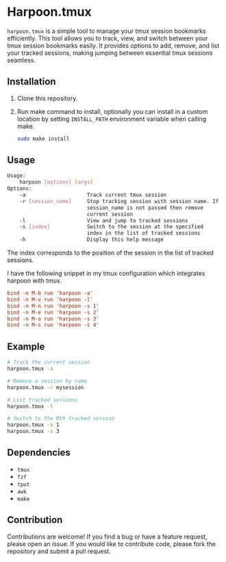 # Harpoon.tmux

`harpoon.tmux` is a simple tool to manage your tmux session bookmarks
efficiently. This tool allows you to track, view, and switch between your tmux
session bookmarks easily. It provides options to add, remove, and list your
tracked sessions, making jumping between essential tmux sessions seamless.

## Installation

1. Clone this repository.
2. Run make command to install, optionally you can install in a custom location
by setting `INSTALL_PATH` environment variable when calling make.

   ```sh
   sudo make install
   ```

## Usage

```sh
Usage:
    harpoon [options] [args]
Options:
    -a                    Track current tmux session
    -r [session_name]     Stop tracking session with session name. If
                          session_name is not passed then remove
                          current session
    -l                    View and jump to tracked sessions
    -s [index]            Switch to the session at the specified
                          index in the list of tracked sessions
    -h                    Display this help message
```

The index corresponds to the position of the session in the list of tracked sessions.

I have the following snippet in my tmux configuration which integrates harpoon
with tmux.

```conf
bind -n M-b run 'harpoon -a'
bind -n M-v run 'harpoon -l'
bind -n M-n run 'harpoon -s 1'
bind -n M-e run 'harpoon -s 2'
bind -n M-o run 'harpoon -s 3'
bind -n M-s run 'harpoon -s 4'
```

## Example

```sh
# Track the current session
harpoon.tmux -a

# Remove a session by name
harpoon.tmux -r mysession

# List tracked sessions
harpoon.tmux -l

# Switch to the Nth tracked session
harpoon.tmux -s 1
harpoon.tmux -s 3
```

## Dependencies

- `tmux`
- `fzf`
- `tput`
- `awk`
- `make`

## Contribution

Contributions are welcome! If you find a bug or have a feature request, please
open an issue. If you would like to contribute code, please fork the repository
and submit a pull request.
